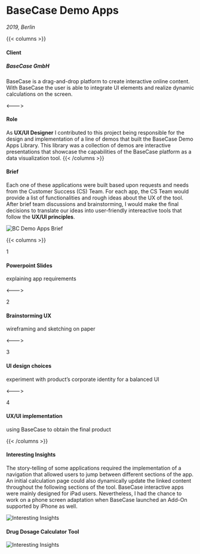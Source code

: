 # BaseCase Demo Apps

_2019, Berlin_

{{< columns >}} <!-- begin columns block -->

#### Client

##### BaseCase GmbH

BaseCase is a drag-and-drop platform to create interactive online content. With BaseCase the user is able to integrate UI elements and realize dynamic calculations on the screen.

<---> <!-- magic separator, between columns -->

#### Role

As **UX/UI Designer** I contributed to this project being responsible for the design and implementation of a line of demos that built the BaseCase Demo Apps Library.
This library was a collection of demos are interactive presentations that showcase the capabilities of the BaseCase platform as a data visualization tool.
{{< /columns >}}

#### Brief

Each one of these applications were built based upon requests and needs from the Customer Success (CS) Team. For each app, the CS Team would provide a list of functionalities and rough ideas about the UX of the tool.
After brief team discussions and brainstorming, I would make the final decisions to translate our ideas into user-friendly intereactive tools that follow the **UX/UI principles**.

![BC Demo Apps Brief](/images/bc-demo-apps-brief.svg)

{{< columns >}} <!-- begin columns block -->

<div class="number-circle-wrap">
    <div class="number-circle">1</div>
</div>

#### Powerpoint Slides

explaining app requirements

<---> <!-- magic separator, between columns -->

<div class="number-circle-wrap">
    <div class="number-circle">2</div>
</div>

#### Brainstorming UX

wireframing and sketching on paper

<---> <!-- magic separator, between columns -->

<div class="number-circle-wrap">
    <div class="number-circle">3</div>
</div>

#### UI design choices

experiment with product’s corporate identity for a balanced UI

<---> <!-- magic separator, between columns -->

<div class="number-circle-wrap">
    <div class="number-circle">4</div>
</div>

#### UX/UI implementation

using BaseCase to obtain the final product

{{< /columns >}}

#### Interesting Insights

The story-telling of some applications required the implementation of a navigation that allowed users to jump between different sections of the app. An initial calculation page could also dynamically update the linked content throughout the following sections of the tool.
BaseCase interactive apps were mainly designed for iPad users. Nevertheless, I had the chance to work on a phone screen adaptation when BaseCase launched an Add-On supported by iPhone as well.

![Interesting Insights](/images/bc-demo-apps-interesting.svg)

#### Drug Dosage Calculator Tool

![Interesting Insights](/images/bc-demo-apps-ddc.svg)
